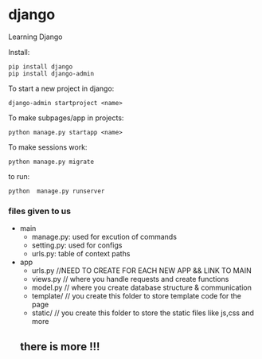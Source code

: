 # django
Learning Django

Install:
```
pip install django
pip install django-admin
```

To start a new project in django:
```
django-admin startproject <name>
```

To make subpages/app in projects:
```
python manage.py startapp <name>
```

To make sessions work:
```
python manage.py migrate
```

to run:
```
python  manage.py runserver
```    


### files given to us

- main
  - manage.py: used for excution of commands
  - setting.py: used for configs
  - urls.py: table of context paths
- app
  - urls.py  //NEED TO CREATE FOR EACH  NEW APP && LINK TO MAIN 
  - views.py  // where you handle requests and create functions
  - model.py // where you create database structure & communication
  - template/ // you create this folder to store template code for the page
  - static/   // you create this folder to store the static files like js,css and more
  ## there is more !!!
